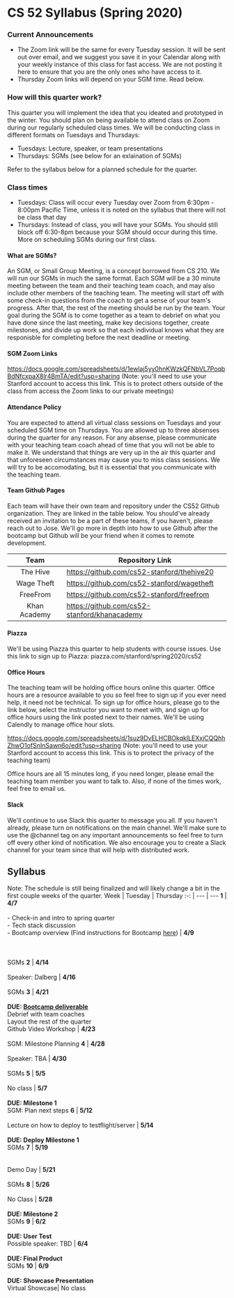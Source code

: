 # CS 52 Syllabus (Spring 2020)

### Current Announcements
- The Zoom link will be the same for every Tuesday session. It will be sent out over email, and we suggest you save it in your Calendar along with your weekly instance of this class for fast access. We are not posting it here to ensure that you are the only ones who have access to it.
- Thursday Zoom links will depend on your SGM time. Read below.

### How will this quarter work?
This quarter you will implement the idea that you ideated and prototyped in the winter. You should plan on being available to attend class on Zoom during our regularly scheduled class times. We will be conducting class in different formats on Tuesdays and Thursdays:
* Tuesdays: Lecture, speaker, or team presentations
* Thursdays: SGMs (see below for an exlaination of SGMs)

Refer to the syllabus below for a planned schedule for the quarter.

### Class times
* Tuesdays: Class will occur every Tuesday over Zoom from 6:30pm - 8:00pm Pacific Time, unless it is noted on the syllabus that there will not be class that day
* Thursdays: Instead of class, you will have your SGMs. You should still block off 6:30-8pm because your SGM should occur during this time. More on scheduling SGMs during our first class.

#### What are SGMs?
An SGM, or Small Group Meeting, is a concept borrowed from CS 210. We will run our SGMs in much the same format. Each SGM will be a 30 minute meeting between the team and their teaching team coach, and may also include other members of the teaching team. The meeting will start off with some check-in questions from the coach to get a sense of your team's progress. After that, the rest of the meeting should be run by the team. Your goal during the SGM is to come together as a team to debrief on what you have done since the last meeting, make key decisions together, create milestones, and divide up work so that each individual knows what they are responisble for completing before the next deadline or meeting.


#### SGM Zoom Links
https://docs.google.com/spreadsheets/d/1ewlaj5yy0hnKWzkQFNbVL7PoqbBdNfcxpaX8lr4BmTA/edit?usp=sharing (Note: you'll need to use your Stanford account to access this link. This is to protect others outside of the class from access the Zoom links to our private meetings)

#### Attendance Policy
You are expected to attend all virtual class sessions on Tuesdays and your scheduled SGM time on Thursdays. You are allowed up to three absenses during the quarter for any reason. For any absense, please communicate with your teaching team coach ahead of time that you will not be able to make it. We understand that things are very up in the air this quarter and that unforeseen circumstances may cause you to miss class sessions. We will try to be accomodating, but it is essential that you communicate with the teaching team.

#### Team Github Pages
Each team will have their own team and repository under the CS52 Github organization. They are linked in the table below. You should've already received an invitation to be a part of these teams, if you haven't, please reach out to Jose. 
We'll go more in depth into how to use Github after the bootcamp but Github will be your friend when it comes to remote development.

Team | Repository Link
:-: | --- 
The Hive | https://github.com/cs52-stanford/thehive20
Wage Theft | https://github.com/cs52-stanford/wagetheft
FreeFrom | https://github.com/cs52-stanford/freefrom
Khan Academy | https://github.com/cs52-stanford/khanacademy 

#### Piazza
We'll be using Piazza this quarter to help students with course issues. Use this link to sign up to Piazza: piazza.com/stanford/spring2020/cs52

#### Office Hours
The teaching team will be holding office hours online this quarter. Office hours are a resource available to you so feel free to sign up if you ever need help, it need not be technical. To sign up for office hours, please go to the link below, select the instructor you want to meet with, and sign up for office hours using the link posted next to their names. We'll be using Calendly to manage office hour slots. 

https://docs.google.com/spreadsheets/d/1suz9DvELHCBOkqkILEXxiCQQhhZhwO1ofSnInSawn6o/edit?usp=sharing
(Note: you'll need to use your Stanford account to access this link. This is to protect the privacy of the teaching team)

Office hours are all 15 minutes long, if you need longer, please email the teaching team member you want to talk to. Also, if none of the times work, feel free to email us.

#### Slack
We'll continue to use Slack this quarter to message you all. If you haven't already, please turn on notifications on the main channel. We'll make sure to use the @channel tag on any important announcements so feel free to turn off every other kind of notification. We also encourage you to create a Slack channel for your team since that will help with distributed work.

## Syllabus
Note: The schedule is still being finalized and will likely change a bit in the first couple weeks of the quarter.
Week | Tuesday | Thursday
:-: | --- | --- 
**1** | **4/7**<br><br>- Check-in and intro to spring quarter<br>- Tech stack discussion<br>- Bootcamp overview (Find instructions for Bootcamp [here](https://github.com/cs52-stanford/Home/tree/master/bootcamp)) | **4/9**<br><br><br><br>SGMs
**2** | **4/14**<br><br>Speaker: Dalberg | **4/16**<br><br>SGMs
**3** | **4/21**<br><br>**DUE: [Bootcamp deliverable](https://github.com/cs52-stanford/Home/tree/master/bootcamp)**<br>Debrief with team coaches<br>Layout the rest of the quarter <br>Github Video Workshop | **4/23**<br><br>SGM: Milestone Planning
**4** | **4/28**<br><br>Speaker: TBA | **4/30**<br><br>SGMs
**5** | **5/5**<br><br>No class | **5/7**<br><br>**DUE: Milestone 1**<br>SGM: Plan next steps
**6** | **5/12**<br><br>Lecture on how to deploy to testflight/server | **5/14**<br><br>**DUE: Deploy Milestone 1**<br>SGMs
**7** | **5/19**<br><br><br>Demo Day | **5/21**<br><br>SGMs
**8** | **5/26**<br><br>No Class | **5/28**<br><br>**DUE: Milestone 2**<br>SGMs
**9** | **6/2**<br><br>**DUE: User Test**<br>Possible speaker: TBD | **6/4**<br><br>**DUE: Final Product**<br>SGMs
**10** | **6/9**<br><br>**DUE: Showcase Presentation** <br>Virtual Showcase| No class
